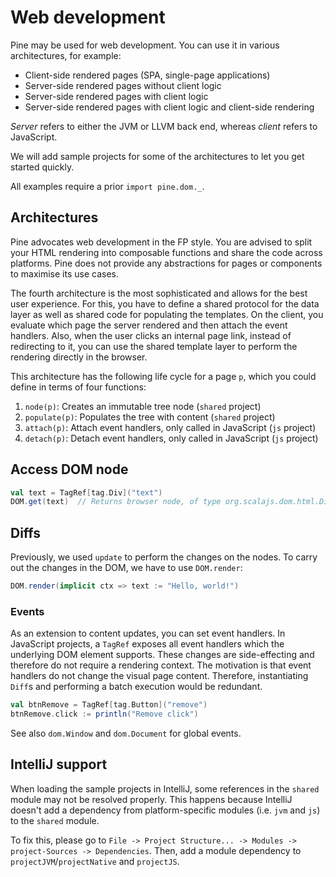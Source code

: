 # Web development
Pine may be used for web development. You can use it in various architectures, for example:

* Client-side rendered pages (SPA, single-page applications)
* Server-side rendered pages without client logic
* Server-side rendered pages with client logic
* Server-side rendered pages with client logic and client-side rendering

_Server_ refers to either the JVM or LLVM back end, whereas _client_ refers to JavaScript.

We will add sample projects for some of the architectures to let you get started quickly.

All examples require a prior `import pine.dom._`.

## Architectures
Pine advocates web development in the FP style. You are advised to split your HTML rendering into composable functions and share the code across platforms. Pine does not provide any abstractions for pages or components to maximise its use cases.

The fourth architecture is the most sophisticated and allows for the best user experience. For this, you have to define a shared protocol for the data layer as well as shared code for populating the templates. On the client, you evaluate which page the server rendered and then attach the event handlers. Also, when the user clicks an internal page link, instead of redirecting to it, you can use the shared template layer to perform the rendering directly in the browser.

This architecture has the following life cycle for a page `p`, which you could define in terms of four functions:

1. `node(p)`: Creates an immutable tree node (`shared` project)
2. `populate(p)`: Populates the tree with content (`shared` project)
3. `attach(p)`: Attach event handlers, only called in JavaScript (`js` project)
4. `detach(p)`: Detach event handlers, only called in JavaScript (`js` project)

## Access DOM node
```scala
val text = TagRef[tag.Div]("text")
DOM.get(text)  // Returns browser node, of type org.scalajs.dom.html.Div
```

## Diffs
Previously, we used `update` to perform the changes on the nodes. To carry out the changes in the DOM, we have to use `DOM.render`:

```scala
DOM.render(implicit ctx => text := "Hello, world!")
```

### Events
As an extension to content updates, you can set event handlers. In JavaScript projects, a `TagRef` exposes all event handlers which the underlying DOM element supports. These changes are side-effecting and therefore do not require a rendering context. The motivation is that event handlers do not change the visual page content. Therefore, instantiating `Diff`s and performing a batch execution would be redundant.

```scala
val btnRemove = TagRef[tag.Button]("remove")
btnRemove.click := println("Remove click")
```

See also `dom.Window` and `dom.Document` for global events.

## IntelliJ support
When loading the sample projects in IntelliJ, some references in the `shared` module may not be resolved properly. This happens because IntelliJ doesn't add a dependency from platform-specific modules (i.e. `jvm` and `js`) to the `shared` module.

To fix this, please go to `File -> Project Structure... -> Modules -> project-Sources -> Dependencies`. Then, add a module dependency to `projectJVM`/`projectNative` and `projectJS`.
